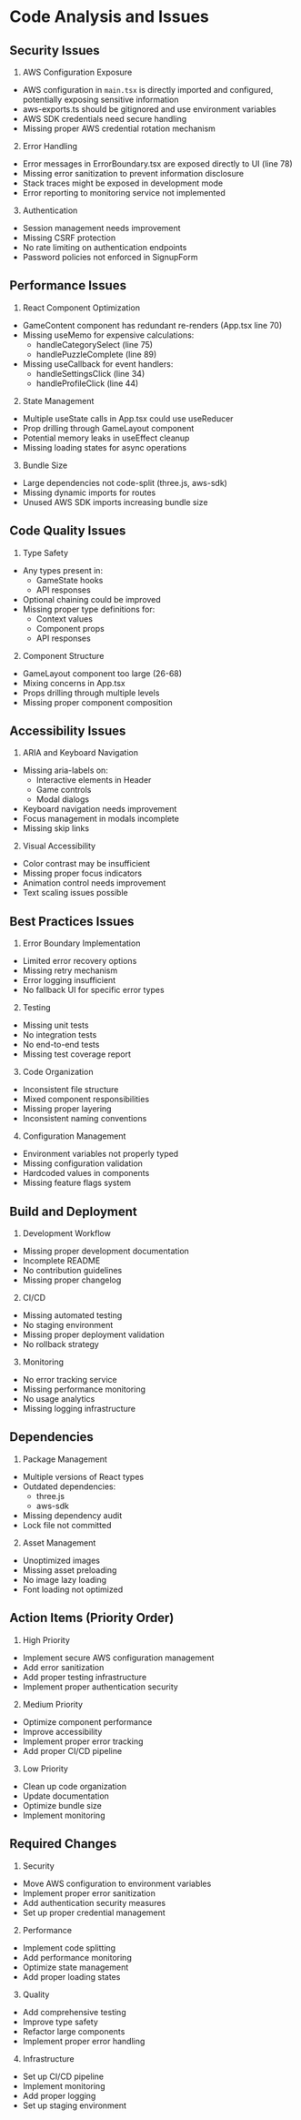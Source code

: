 # Code Analysis and Issues

## Security Issues

1. AWS Configuration Exposure
- AWS configuration in `main.tsx` is directly imported and configured, potentially exposing sensitive information
- aws-exports.ts should be gitignored and use environment variables
- AWS SDK credentials need secure handling
- Missing proper AWS credential rotation mechanism

2. Error Handling
- Error messages in ErrorBoundary.tsx are exposed directly to UI (line 78)
- Missing error sanitization to prevent information disclosure
- Stack traces might be exposed in development mode
- Error reporting to monitoring service not implemented

3. Authentication
- Session management needs improvement
- Missing CSRF protection
- No rate limiting on authentication endpoints
- Password policies not enforced in SignupForm

## Performance Issues

1. React Component Optimization
- GameContent component has redundant re-renders (App.tsx line 70)
- Missing useMemo for expensive calculations:
  - handleCategorySelect (line 75)
  - handlePuzzleComplete (line 89)
- Missing useCallback for event handlers:
  - handleSettingsClick (line 34)
  - handleProfileClick (line 44)

2. State Management
- Multiple useState calls in App.tsx could use useReducer
- Prop drilling through GameLayout component
- Potential memory leaks in useEffect cleanup
- Missing loading states for async operations

3. Bundle Size
- Large dependencies not code-split (three.js, aws-sdk)
- Missing dynamic imports for routes
- Unused AWS SDK imports increasing bundle size

## Code Quality Issues

1. Type Safety
- Any types present in:
  - GameState hooks
  - API responses
- Optional chaining could be improved
- Missing proper type definitions for:
  - Context values
  - Component props
  - API responses

2. Component Structure
- GameLayout component too large (26-68)
- Mixing concerns in App.tsx
- Props drilling through multiple levels
- Missing proper component composition

## Accessibility Issues

1. ARIA and Keyboard Navigation
- Missing aria-labels on:
  - Interactive elements in Header
  - Game controls
  - Modal dialogs
- Keyboard navigation needs improvement
- Focus management in modals incomplete
- Missing skip links

2. Visual Accessibility
- Color contrast may be insufficient
- Missing proper focus indicators
- Animation control needs improvement
- Text scaling issues possible

## Best Practices Issues

1. Error Boundary Implementation
- Limited error recovery options
- Missing retry mechanism
- Error logging insufficient
- No fallback UI for specific error types

2. Testing
- Missing unit tests
- No integration tests
- No end-to-end tests
- Missing test coverage report

3. Code Organization
- Inconsistent file structure
- Mixed component responsibilities
- Missing proper layering
- Inconsistent naming conventions

4. Configuration Management
- Environment variables not properly typed
- Missing configuration validation
- Hardcoded values in components
- Missing feature flags system

## Build and Deployment

1. Development Workflow
- Missing proper development documentation
- Incomplete README
- No contribution guidelines
- Missing proper changelog

2. CI/CD
- Missing automated testing
- No staging environment
- Missing proper deployment validation
- No rollback strategy

3. Monitoring
- No error tracking service
- Missing performance monitoring
- No usage analytics
- Missing logging infrastructure

## Dependencies

1. Package Management
- Multiple versions of React types
- Outdated dependencies:
  - three.js
  - aws-sdk
- Missing dependency audit
- Lock file not committed

2. Asset Management
- Unoptimized images
- Missing asset preloading
- No image lazy loading
- Font loading not optimized

## Action Items (Priority Order)

1. High Priority
- Implement secure AWS configuration management
- Add error sanitization
- Add proper testing infrastructure
- Implement proper authentication security

2. Medium Priority
- Optimize component performance
- Improve accessibility
- Implement proper error tracking
- Add proper CI/CD pipeline

3. Low Priority
- Clean up code organization
- Update documentation
- Optimize bundle size
- Implement monitoring

## Required Changes

1. Security
- Move AWS configuration to environment variables
- Implement proper error sanitization
- Add authentication security measures
- Set up proper credential management

2. Performance
- Implement code splitting
- Add performance monitoring
- Optimize state management
- Add proper loading states

3. Quality
- Add comprehensive testing
- Improve type safety
- Refactor large components
- Implement proper error handling

4. Infrastructure
- Set up CI/CD pipeline
- Implement monitoring
- Add proper logging
- Set up staging environment